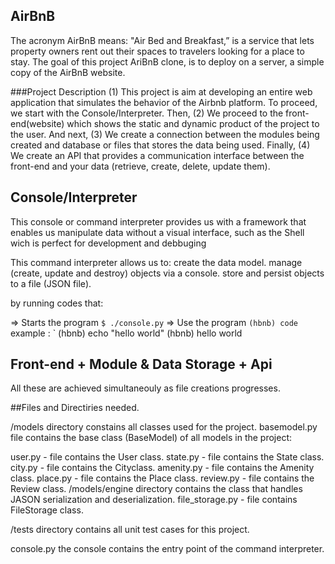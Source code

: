 ## AirBnB
The acronym AirBnB means: "Air Bed and Breakfast,” is a service that lets property owners rent out their spaces to travelers looking for a place to stay.
The goal of this project AriBnB clone, is to deploy on a server, a simple copy of the AirBnB website.

###Project Description
(1)	This project is aim at developing an entire web application that simulates the behavior of the Airbnb platform. 
To proceed, we start with the Console/Interpreter. Then,
(2)	We proceed to the front-end(website) which shows the static and dynamic product of the project to the user. And next,
(3) 	We create a connection between the modules being created and database or files that stores the data being used. Finally,
(4)	We  create an API that provides a communication interface between the front-end and your data (retrieve, create, delete, update them). 

## Console/Interpreter
This console or command interpreter provides us with a framework that enables us manipulate data without a visual interface, such as the Shell wich is perfect for development and debbuging

This command interpreter allows us to:
create the data model.
manage (create, update and destroy) objects via a console.
store and persist objects to a file (JSON file).

by running codes that:

=> Starts  the program `$ ./console.py`
=> Use the program `(hbnb) code`
	 example : `
		(hbnb) echo "hello world"
		(hbnb) hello world

## Front-end + Module & Data Storage + Api
All these are achieved simultaneouly as file creations progresses.



##Files and Directiries needed.

/models directory constains all classes used for the project.
basemodel.py file contains the base class (BaseModel) of all models in the project:

user.py - file contains the User class.
state.py - file contains the State class.
city.py - file contains the Cityclass.
amenity.py - file contains the Amenity class.
place.py - file contains the Place class.
review.py - file contains the Review class.
/models/engine directory contains the class that handles JASON serialization and deserialization.
file_storage.py - file contains FileStorage class.

/tests directory contains all unit test cases for this project.

console.py the console contains the entry point of the command interpreter.
